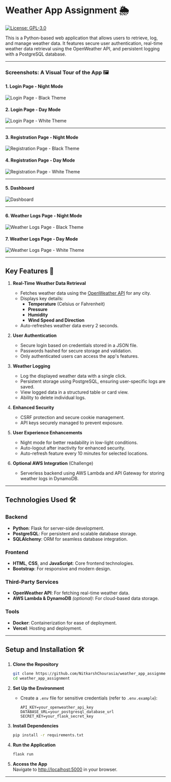 # **Weather App Assignment 🌦️**

[![License: GPL-3.0](https://img.shields.io/badge/License-GPL%20v3-blue.svg)](LICENSE)

This is a Python-based web application that allows users to retrieve, log, and manage weather data. It features secure user authentication, real-time weather data retrieval using the OpenWeather API, and persistent logging with a PostgreSQL database.

---

### **Screenshots: A Visual Tour of the App** 🖼️

#### **1. Login Page - Night Mode**
![Login Page - Black Theme](/weather_app/static/images/static_README/login_page_black_theme.png)

#### **2. Login Page - Day Mode**
![Login Page - White Theme](/weather_app/static/images/static_README/login_page_white_theme.png)

---

#### **3. Registration Page - Night Mode**
![Registration Page - Black Theme](/weather_app/static/images/static_README/register_page_black_theme.png)

#### **4. Registration Page - Day Mode**
![Registration Page - White Theme](/weather_app/static/images/static_README/register_page_white_theme.png)

---

#### **5. Dashboard**
![Dashboard](/weather_app/static/images/static_README/dashboard_page.png)

---

#### **6. Weather Logs Page - Night Mode**
![Weather Logs Page - Black Theme](/weather_app/static/images/static_README/weather_logs_page_black_theme.png)

#### **7. Weather Logs Page - Day Mode**
![Weather Logs Page - White Theme](/weather_app/static/images/static_README/weather_logs_page_white_theme.png)

---

## **Key Features** 🚀

1. **Real-Time Weather Data Retrieval**

   - Fetches weather data using the [OpenWeather API](https://openweathermap.org/current) for any city.
   - Displays key details:
     - **Temperature** (Celsius or Fahrenheit)
     - **Pressure**
     - **Humidity**
     - **Wind Speed and Direction**
   - Auto-refreshes weather data every 2 seconds.

2. **User Authentication**

   - Secure login based on credentials stored in a JSON file.
   - Passwords hashed for secure storage and validation.
   - Only authenticated users can access the app's features.

3. **Weather Logging**

   - Log the displayed weather data with a single click.
   - Persistent storage using PostgreSQL, ensuring user-specific logs are saved.
   - View logged data in a structured table or card view.
   - Ability to delete individual logs.

4. **Enhanced Security**

   - CSRF protection and secure cookie management.
   - API keys securely managed to prevent exposure.

5. **User Experience Enhancements**

   - Night mode for better readability in low-light conditions.
   - Auto-logout after inactivity for enhanced security.
   - Auto-refresh feature every 10 minutes for selected locations.

6. **Optional AWS Integration** (Challenge)
   - Serverless backend using AWS Lambda and API Gateway for storing weather logs in DynamoDB.

---

## **Technologies Used** 🛠️

### **Backend**

- **Python**: Flask for server-side development.
- **PostgreSQL**: For persistent and scalable database storage.
- **SQLAlchemy**: ORM for seamless database integration.

### **Frontend**

- **HTML**, **CSS**, and **JavaScript**: Core frontend technologies.
- **Bootstrap**: For responsive and modern design.

### **Third-Party Services**

- **OpenWeather API**: For fetching real-time weather data.
- **AWS Lambda & DynamoDB** _(optional)_: For cloud-based data storage.

### **Tools**

- **Docker**: Containerization for ease of deployment.
- **Vercel**: Hosting and deployment.

---

## **Setup and Installation** 🛠️

1. **Clone the Repository**

   ```bash
   git clone https://github.com/NitkarshChourasia/weather_app_assignment.git
   cd weather_app_assignment
   ```

2. **Set Up the Environment**

   - Create a `.env` file for sensitive credentials (refer to `.env.example`):
     ```plaintext
     API_KEY=your_openweather_api_key
     DATABASE_URL=your_postgresql_database_url
     SECRET_KEY=your_flask_secret_key
     ```

3. **Install Dependencies**

   ```bash
   pip install -r requirements.txt
   ```

4. **Run the Application**

   ```bash
   flask run
   ```

5. **Access the App**  
   Navigate to [http://localhost:5000](http://localhost:5000) in your browser.

---
<!-- 

weather_app/
│
├── app/                       # Application core
│   ├── __init__.py            # App factory and initialization
│   ├── models.py              # Database models
│   ├── routes/                # Blueprint routes
│   │   ├── __init__.py        # Blueprint initialization
│   │   ├── auth.py            # Authentication routes (login/register)
│   │   ├── dashboard.py       # Dashboard-related routes
│   │   └── weather_logs.py    # Weather logging routes
│   ├── services/              # Service layer (e.g., API integrations)
│   │   ├── __init__.py        # Service initialization
│   │   └── weather_api.py     # OpenWeather API interactions
│   ├── utils/                 # Helper functions
│   │   ├── __init__.py        # Utility initialization
│   │   ├── logger.py          # Logging utilities
│   │   └── data_handler.py    # User and data manipulation utilities
│   ├── static/                # Static files (CSS, JS, Images)
│   │   ├── images/            # Images used in the app
│   │   ├── scripts/           # JavaScript files
│   │   └── styles/            # CSS stylesheets
│   └── templates/             # HTML templates
│       ├── layout.html        # Base template for consistent layout
│       ├── dashboard.html     # Dashboard page
│       ├── login.html         # Login page
│       ├── register.html      # Registration page
│       └── weather_logs.html  # Weather logs page
│
├── data/                      # Data-related files
│   └── users.json             # Mock user data for authentication
│
├── logs/                      # Log files
│   └── app.log                # Application log file
│
├── tests/                     # Unit and integration tests
│   ├── __init__.py            # Test suite initialization
│   ├── test_auth.py           # Tests for authentication
│   ├── test_weather_api.py    # Tests for weather API integration
│   └── test_weather_logs.py   # Tests for weather logging
│
├── migrations/                # Database migration scripts
│   └── (Auto-generated files by Flask-Migrate)
│
├── .env                       # Environment variables (ignored in Git)
├── .gitignore                 # Files and directories to be ignored by Git
├── LICENSE                    # License file
├── README.md                  # Project documentation
├── requirements.txt           # Python dependencies
├── secret_key_generator.py    # Script to generate Flask secret keys
└── wsgi.py                    # WSGI entry point for deployment -->
